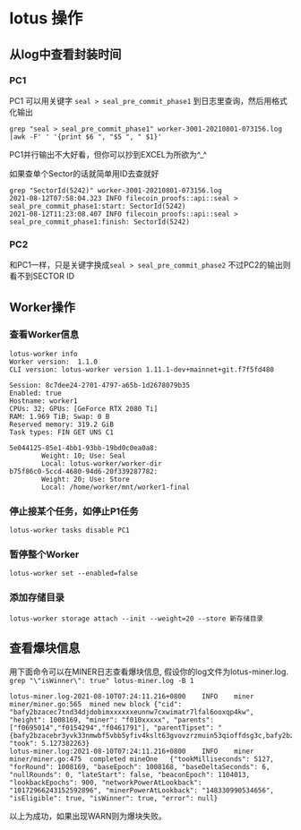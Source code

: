 # lotus 操作
## 从log中查看封装时间
### PC1
PC1 可以用关键字 `seal > seal_pre_commit_phase1` 到日志里查询，然后用格式化输出
```
grep "seal > seal_pre_commit_phase1" worker-3001-20210801-073156.log |awk -F' ' '{print $6 ", "$5 ", " $1}'
```
PC1并行输出不大好看，但你可以抄到EXCEL为所欲为^_^

如果查单个Sector的话就简单用ID去查就好
```
grep "SectorId(5242)" worker-3001-20210801-073156.log
2021-08-12T07:58:04.323 INFO filecoin_proofs::api::seal > seal_pre_commit_phase1:start: SectorId(5242)
2021-08-12T11:23:08.407 INFO filecoin_proofs::api::seal > seal_pre_commit_phase1:finish: SectorId(5242)
```
### PC2
和PC1一样，只是关键字换成`seal > seal_pre_commit_phase2`
不过PC2的输出则看不到SECTOR ID

## Worker操作
### 查看Worker信息
```
lotus-worker info
Worker version:  1.1.0
CLI version: lotus-worker version 1.11.1-dev+mainnet+git.f7f5fd480

Session: 8c7dee24-2701-4797-a65b-1d2678079b35
Enabled: true
Hostname: worker1
CPUs: 32; GPUs: [GeForce RTX 2080 Ti]
RAM: 1.969 TiB; Swap: 0 B
Reserved memory: 319.2 GiB
Task types: FIN GET UNS C1

5e044125-85e1-4bb1-93bb-19bd0c0ea0a8:
        Weight: 10; Use: Seal
        Local: lotus-worker/worker-dir
b75f86c0-5ccd-4680-94d6-20f339287782:
        Weight: 20; Use: Store
        Local: /home/worker/mnt/worker1-final
```
### 停止接某个任务，如停止P1任务
`lotus-worker tasks disable PC1`
### 暂停整个Worker
`lotus-worker set --enabled=false`

### 添加存储目录
`lotus-worker storage attach --init --weight=20 --store 新存储目录`


## 查看爆块信息
用下面命令可以在MINER日志查看爆块信息, 假设你的log文件为lotus-miner.log.
`grep "\"isWinner\": true" lotus-miner.log -B 1`
```
lotus-miner.log-2021-08-10T07:24:11.216+0800	INFO	miner	miner/miner.go:565	mined new block	{"cid": "bafy2bzacec7tnd34djdobimxxxxxxeunnw7cxwimatr7lfal6ooxqp4kw", "height": 1008169, "miner": "f010xxxxx", "parents": ["f0695014","f0154294","f0461791"], "parentTipset": "{bafy2bzacebr3yvk33nmwbf5vbb5yfiv4kslt63gvovzrzmuin53qioffdsg3c,bafy2bzacebpk6us6efd23tw6xtrdf5pakybshnvt6trdeoyevejjtmte6ifnw,bafy2bzaceb3n7qxher5p7zdxit2rn4r6hcuxzitai325fwpe6dfxhvzeh4gyu}", "took": 5.127382263}
lotus-miner.log:2021-08-10T07:24:11.216+0800	INFO	miner	miner/miner.go:475	completed mineOne	{"tookMilliseconds": 5127, "forRound": 1008169, "baseEpoch": 1008168, "baseDeltaSeconds": 6, "nullRounds": 0, "lateStart": false, "beaconEpoch": 1104013, "lookbackEpochs": 900, "networkPowerAtLookback": "10172966243152592896", "minerPowerAtLookback": "148330990534656", "isEligible": true, "isWinner": true, "error": null}
```
以上为成功，如果出现WARN则为爆块失败。
